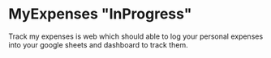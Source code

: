 # MyExpenses "InProgress"
Track my expenses is web which should able to log your personal expenses into your google sheets and dashboard to track them.

